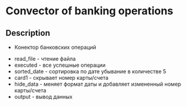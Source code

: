 # Сonvector of banking operations

## Description
- Конектор банковских операций

* read_file - чтение файла
* executed - все успешные операции
* sorted_date - сортировка по дате убывание в количестве 5
* card1 - скрывает номер карты/счета
* hide_data - меняет формат даты и добавляет измененный номер карты/счета
* output - вывод данных
